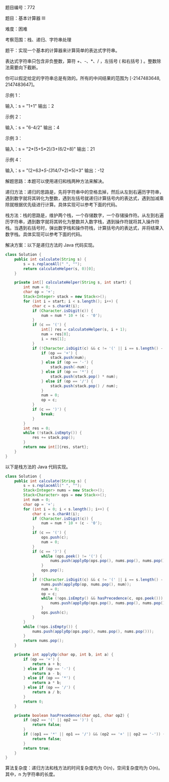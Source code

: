 题目编号：772

题目：基本计算器 III

难度：困难

考察范围：栈、递归、字符串处理

题干：实现一个基本的计算器来计算简单的表达式字符串。

表达式字符串只包含非负整数，算符 +、-、*、/ ，左括号 ( 和右括号 ) 。整数除法需要向下截断。

你可以假定给定的字符串总是有效的。所有的中间结果的范围为 [-2147483648, 2147483647]。

示例 1：

输入：s = "1+1"
输出：2

示例 2：

输入：s = "6-4/2"
输出：4

示例 3：

输入：s = "2*(5+5*2)/3+(6/2+8)"
输出：21

示例 4：

输入：s = "(2+6*3+5-(3*14/7+2)*5)+3"
输出：-12

解题思路：本题可以使用递归和栈两种方法来解决。

递归方法：递归的思路是，先将字符串中的空格去掉，然后从左到右遍历字符串，遇到数字就将其转化为整数，遇到左括号就递归计算括号内的表达式，遇到加减乘除就根据优先级进行计算。具体实现可以参考下面的代码。

栈方法：栈的思路是，维护两个栈，一个存储数字，一个存储操作符。从左到右遍历字符串，遇到数字就将其转化为整数并入数字栈，遇到操作符就将其入操作符栈。当遇到右括号时，弹出数字栈和操作符栈，计算括号内的表达式，并将结果入数字栈。具体实现可以参考下面的代码。

解决方案：以下是递归方法的 Java 代码实现。

```java
class Solution {
    public int calculate(String s) {
        s = s.replaceAll(" ", "");
        return calculateHelper(s, 0)[0];
    }

    private int[] calculateHelper(String s, int start) {
        int num = 0;
        char op = '+';
        Stack<Integer> stack = new Stack<>();
        for (int i = start; i < s.length(); i++) {
            char c = s.charAt(i);
            if (Character.isDigit(c)) {
                num = num * 10 + (c - '0');
            }
            if (c == '(') {
                int[] res = calculateHelper(s, i + 1);
                num = res[0];
                i = res[1];
            }
            if (!Character.isDigit(c) && c != '(' || i == s.length() - 1) {
                if (op == '+') {
                    stack.push(num);
                } else if (op == '-') {
                    stack.push(-num);
                } else if (op == '*') {
                    stack.push(stack.pop() * num);
                } else if (op == '/') {
                    stack.push(stack.pop() / num);
                }
                num = 0;
                op = c;
            }
            if (c == ')') {
                break;
            }
        }
        int res = 0;
        while (!stack.isEmpty()) {
            res += stack.pop();
        }
        return new int[]{res, start};
    }
}
```

以下是栈方法的 Java 代码实现。

```java
class Solution {
    public int calculate(String s) {
        s = s.replaceAll(" ", "");
        Stack<Integer> nums = new Stack<>();
        Stack<Character> ops = new Stack<>();
        int num = 0;
        char op = '+';
        for (int i = 0; i < s.length(); i++) {
            char c = s.charAt(i);
            if (Character.isDigit(c)) {
                num = num * 10 + (c - '0');
            }
            if (c == '(') {
                ops.push(c);
                num = 0;
            }
            if (c == ')') {
                while (ops.peek() != '(') {
                    nums.push(applyOp(ops.pop(), nums.pop(), nums.pop()));
                }
                ops.pop();
            }
            if (!Character.isDigit(c) && c != '(' || i == s.length() - 1) {
                nums.push(applyOp(op, nums.pop(), num));
                num = 0;
                op = c;
                while (!ops.isEmpty() && hasPrecedence(c, ops.peek())) {
                    nums.push(applyOp(ops.pop(), nums.pop(), nums.pop()));
                }
                ops.push(c);
            }
        }
        while (!ops.isEmpty()) {
            nums.push(applyOp(ops.pop(), nums.pop(), nums.pop()));
        }
        return nums.pop();
    }

    private int applyOp(char op, int b, int a) {
        if (op == '+') {
            return a + b;
        } else if (op == '-') {
            return a - b;
        } else if (op == '*') {
            return a * b;
        } else if (op == '/') {
            return a / b;
        }
        return 0;
    }

    private boolean hasPrecedence(char op1, char op2) {
        if (op2 == '(' || op2 == ')') {
            return false;
        }
        if ((op1 == '*' || op1 == '/') && (op2 == '+' || op2 == '-')) {
            return false;
        }
        return true;
    }
} 
```

算法复杂度：递归方法和栈方法的时间复杂度均为 O(n)，空间复杂度均为 O(n)。其中，n 为字符串的长度。